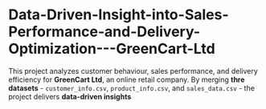 # Data-Driven-Insight-into-Sales-Performance-and-Delivery-Optimization---GreenCart-Ltd
This project analyzes customer behaviour, sales performance, and delivery efficiency for **GreenCart Ltd**, an online retail company. By merging **thre datasets** - `customer_info.csv`, `product_info.csv`, and `sales_data.csv` - the project delivers **data-driven insights**
